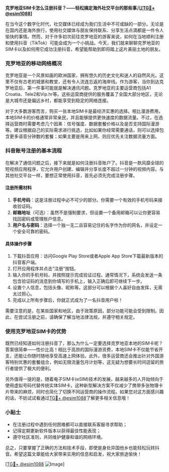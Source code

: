 **克罗地亚SIM卡怎么注册抖音？——轻松搞定海外社交平台的那些事儿[[TG💪+ @esim1088](https://t.me/s/esim1088)]**

在当今这个数字化时代，社交媒体已经成为我们生活中不可或缺的一部分。无论是在国内还是海外旅行，使用社交媒体与朋友保持联系、分享生活点滴都是一件令人愉快的事情。然而，对于许多初次前往克罗地亚的游客来说，如何在当地顺利注册和使用抖音（TikTok）可能会成为一个小挑战。今天，我们就来聊聊克罗地亚的SIM卡以及如何用它成功注册抖音，希望能帮助到即将踏上这片美丽土地的朋友。

### 克罗地亚的移动网络概况

克罗地亚是一个风景如画的欧洲国家，拥有悠久的历史文化和迷人的自然风光。这里不仅有古老的城堡和教堂，还有令人流连忘返的海岸线。作为游客，当你到达克罗地亚后，第一件事可能就是解决通讯问题。克罗地亚的主要运营商包括A1 Croatia、Tele2和Vip.hr等。这些运营商提供的服务覆盖了全国大部分地区，无论是大城市还是偏远乡村，都能享受到稳定的网络连接。

对于大多数游客而言，购买一张本地SIM卡是最经济实惠的选择。相比漫游费用，本地SIM卡的价格通常非常亲民，并且能够提供更快速度的数据流量。不过，在选择运营商时需要考虑几个因素：信号强度、数据套餐价格以及是否支持国际漫游等。建议根据自己的实际需求进行挑选，比如如果你经常需要通话，则可以选择包含更多语音分钟数的套餐；如果主要是用来上网，则应优先关注数据流量方面。

### 抖音账号注册的基本流程

在解决了通信问题之后，接下来就是如何注册抖音账户了。抖音是一款风靡全球的短视频应用程序，它允许用户创建、编辑并分享长度不超过一分钟的视频内容。与其他社交平台一样，要想正常使用抖音，首先必须先完成注册步骤。

#### 注册所需材料

1. **手机号码**：这是注册过程中必不可少的部分。你需要一个有效的手机号码来接收验证码。
2. **邮箱地址**（可选）：虽然不是强制要求，但设置一个备用邮箱可以让你更容易找回密码或管理账户信息。
3. **用户名与密码**：选择一个独一无二且容易记住的名字作为你的网名，并设定一个安全可靠的密码。

#### 具体操作步骤

1. 下载抖音应用：访问Google Play Store或者Apple App Store下载最新版本的抖音客户端。
2. 打开应用程序并点击“注册”按钮。
3. 输入你的手机号码，并按照提示完成验证过程。通常情况下，系统会发送一条包含验证码的消息到你填写的手机上，输入正确后即可继续下一步。
4. 设置个人信息，包括头像、昵称等。这部分可以根据个人喜好自由发挥，无需太过担心。
5. 完成以上所有步骤后，你就正式成为了一名抖音用户啦！

需要注意的是，在某些国家和地区，由于政策原因，部分功能可能会受到限制。因此，在尝试注册之前，请确保了解当地法律法规，并遵守相关规定。

### 使用克罗地亚SIM卡的优势

既然已经知道如何注册抖音了，那么为什么一定要选择克罗地亚本地的SIM卡呢？答案很简单——性价比高！相比于高昂的国际漫游资费，本地SIM卡不仅能节省开支，还能让你随时随地享受高速上网体验。此外，很多运营商还会推出针对外国游客特别优惠的套餐组合，例如无限流量包月计划等，这无疑为想要长时间逗留的旅行者提供了极大的便利。

另外值得一提的是，随着电子SIM卡(eSIM)技术的发展，越来越多的人开始倾向于使用虚拟号码代替传统实体SIM卡。这种新型解决方案不仅减少了携带多张物理卡片带来的麻烦，同时也简化了切换不同运营商的操作流程。如果您对这方面感兴趣的话，不妨试试看通过[TG💪+ @esim1088](https://t.me/s/esim1088)了解更多相关信息哦！

### 小贴士

- 在注册过程中遇到任何困难都可以直接联系客服寻求帮助；
- 记得定期更新软件版本以获得最佳性能表现；
- 遵守社区准则，共同维护健康和谐的网络环境。

总之，只要掌握了正确的方法和技术手段，即使是身处异国他乡也能轻松玩转抖音。希望这篇文章能给大家带来实用的信息和启发，祝大家旅途愉快！

[[TG💪+ @esim1088](https://t.me/s/esim1088) ![Image](https://i.postimg.cc/4NQfJmqS/Snipaste-2025-05-13-00-14-12.png)]